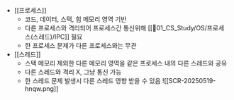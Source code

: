 - [[프로세스]]
	- 코드, 데이터, 스택, 힙 메모리 영역 기반
	- 다른 프로세스와 격리되어 프로세스간 통신위해 [[📂01_CS_Study/OS/프로세스(스레드)/IPC]] 필요
	- 한 프로세스 문제가 다른 프로세스와는 무관
- [[스레드]]
	- 스택 메모리 제외한 다른 메모리 영역을 같은 프로세스 내의 다른 스레드와 공유
	- 다른 스레드와 격리 X, 그냥 통신 가능
	- 한 스레드 문제 발생시 다른 스레드 영향 받을 수 있음
![[SCR-20250519-hnqw.png]]